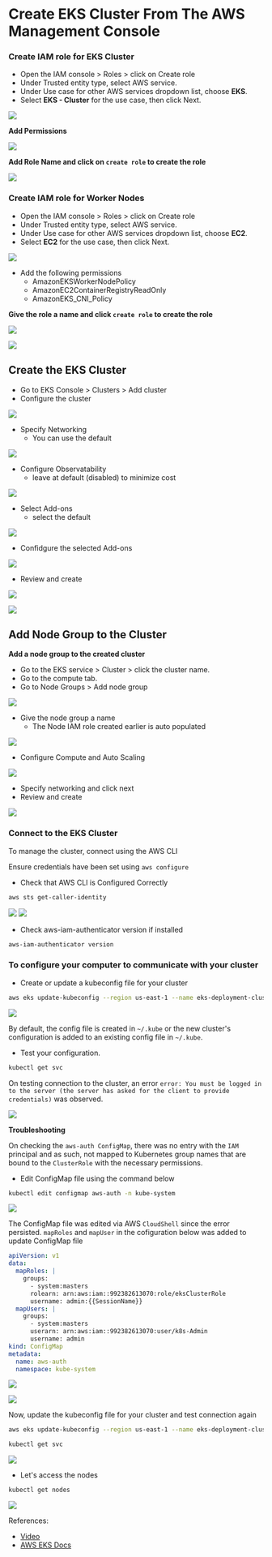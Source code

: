 # Create EKS Cluster From The AWS Management Console

### Create IAM role for EKS Cluster

- Open the IAM console > Roles > click on Create role
- Under Trusted entity type, select AWS service.
- Under Use case for other AWS services dropdown list, choose __EKS__.
- Select __EKS - Cluster__ for the use case, then click Next.

![](./images/config-trust-entity.png)

__Add Permissions__

![](./images/add-permissions.png)

__Add Role Name and click on `create role` to create the role__

![](./images/add-role-name.png)

### Create IAM role for Worker Nodes

- Open the IAM console > Roles > click on Create role
- Under Trusted entity type, select AWS service.
- Under Use case for other AWS services dropdown list, choose __EC2__.
- Select __EC2__ for the use case, then click Next.

![](./images/trust-entity-wn.png)

- Add the following permissions
  - AmazonEKSWorkerNodePolicy
  - AmazonEC2ContainerRegistryReadOnly
  - AmazonEKS_CNI_Policy

__Give the role a name and click `create role` to create the role__

![](./images/role-name-wn.png)

![](./images/iam-roles.png)

## Create the EKS Cluster

- Go to EKS Console > Clusters > Add cluster
- Configure the cluster

![](./images/config-cluster.png)

- Specify Networking
  - You can use the default

![](./images/network-config.png)

- Configure Observatability
  - leave at default (disabled) to minimize cost

![](./images/observability.png)

- Select Add-ons
  - select the default

![](./images/add-ons.png)

- Confidgure the selected Add-ons

![](./images/config-add-ons.png)

- Review and create

![](./images/review-create.png)

![](./images/created-eks-cluster.png)

## Add Node Group to the Cluster

__Add a node group to the created cluster__

- Go to the EKS service > Cluster > click the cluster name.
- Go to the compute tab.
- Go to Node Groups > Add node group

![](./images/add-ng.png)

- Give the node group a name
  - The Node IAM role created earlier is auto populated

![](./images/ng-name.png)

- Configure Compute and Auto Scaling

![](./images/config-compute.png)

- Specify networking and click next
- Review and create

![](./images/node-grp.png)


### Connect to the EKS Cluster

To manage the cluster, connect using the AWS CLI

Ensure credentials have been set using `aws configure`

- Check that AWS CLI is Configured Correctly

```bash
aws sts get-caller-identity
```
![](./images/get-caller-identity.png)
![](./images/caller-identity.png)

- Check aws-iam-authenticator version if installed

```bash
aws-iam-authenticator version
```

### To configure your computer to communicate with your cluster

- Create or update a kubeconfig file for your cluster

```bash
aws eks update-kubeconfig --region us-east-1 --name eks-deployment-cluster
```
![](./images/update-kubeconfig.png)

By default, the config file is created in `~/.kube` or the new cluster's configuration is added to an existing config file in `~/.kube`.

- Test your configuration.

```bash
kubectl get svc
```
On testing connection to the cluster, an error `error: You must be logged in to the server (the server has asked for the client to provide credentials)` was observed.

![](./images/er-unautorized.png)

__Troubleshooting__

On checking the `aws-auth ConfigMap`, there was no entry with the `IAM` principal and as such, not mapped to Kubernetes group names that are bound to the `ClusterRole` with the necessary permissions.

- Edit ConfigMap file using the command below

```bash
kubectl edit configmap aws-auth -n kube-system
```
![](./images/err-edit-configmap.png)

The ConfigMap file was edited via AWS `CloudShell` since the error persisted.
`mapRoles` and `mapUser` in the cofiguration below was added to update ConfigMap file

```yaml
apiVersion: v1
data:
  mapRoles: |
    groups:
      - system:masters
      rolearn: arn:aws:iam::992382613070:role/eksClusterRole
      username: admin:{{SessionName}}
  mapUsers: |
    groups:
      - system:masters
      userarn: arn:aws:iam::992382613070:user/k8s-Admin
      username: admin
kind: ConfigMap
metadata:
  name: aws-auth
  namespace: kube-system
```
![](./images/edit-configmap.png)

![](./images/configmap-file.png)

Now, update the kubeconfig file for your cluster and test connection again

```bash
aws eks update-kubeconfig --region us-east-1 --name eks-deployment-cluster

kubectl get svc
```
![](./images/test-connect.png)

- Let's access the nodes

```bash
kubectl get nodes
```
![](./images/get-nodes.png)


References:
- [Video](https://www.youtube.com/watch?v=-HtOdQitp2Q)
- [AWS EKS Docs](https://docs.aws.amazon.com/eks/latest/userguide/troubleshooting.html#unauthorized)

